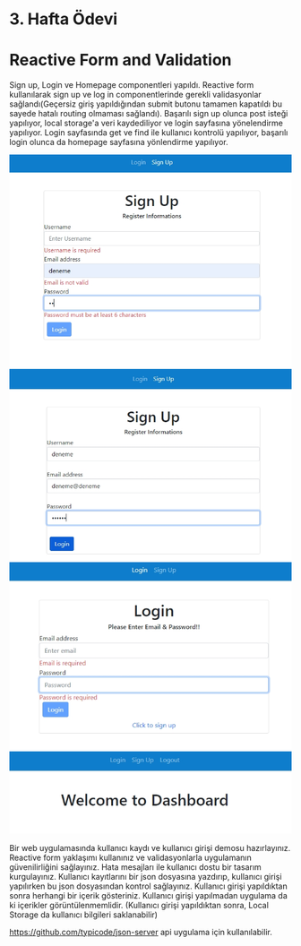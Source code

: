 # 3. Hafta Ödevi
# Reactive Form and Validation
Sign up, Login ve Homepage componentleri yapıldı. Reactive form kullanılarak sign up ve log in componentlerinde gerekli validasyonlar sağlandı(Geçersiz giriş yapıldığından submit butonu tamamen kapatıldı bu sayede hatalı routing olmaması sağlandı). Başarılı sign up olunca post isteği yapılıyor, local storage'a veri kaydediliyor ve login sayfasına yönelendirme yapılıyor. Login sayfasında get ve find ile kullanıcı kontrolü yapılıyor, başarılı login olunca da homepage sayfasına yönlendirme yapılıyor.

![](./src/assets/Screenshot_4.jpg)
![](./src/assets/Screenshot_3.jpg)
![](./src/assets/Screenshot_1.jpg)
![](./src/assets/Screenshot_2.jpg)


Bir web uygulamasında kullanıcı kaydı ve kullanıcı girişi demosu hazırlayınız. Reactive form yaklaşımı kullanınız ve validasyonlarla 
uygulamanın güvenilirliğini sağlayınız. Hata mesajları ile kullanıcı dostu bir tasarım kurgulayınız. Kullanıcı kayıtlarını bir json dosyasına
yazdırıp, kullanıcı girişi yapılırken bu json dosyasından kontrol sağlayınız. Kullanıcı girişi yapıldıktan sonra herhangi bir içerik gösteriniz.
Kullanıcı girişi yapılmadan uygulama da ki içerikler görüntülenmemlidir. 
(Kullanıcı girişi yapıldıktan sonra, Local Storage da kullanıcı bilgileri saklanabilir)

https://github.com/typicode/json-server api uygulama için kullanılabilir.
